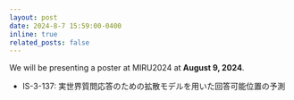 ```yaml
---
layout: post
date: 2024-8-7 15:59:00-0400
inline: true
related_posts: false
---
```


We will be presenting a poster at MIRU2024 at **August 9, 2024**.

- IS-3-137: 実世界質問応答のための拡散モデルを用いた回答可能位置の予測
